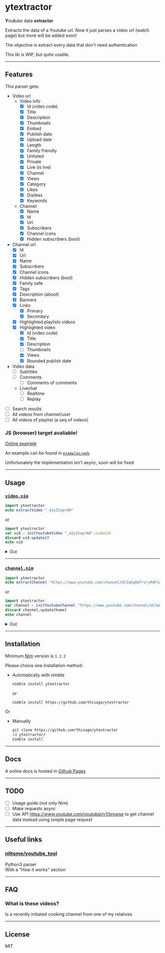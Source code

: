<!--
  Created at: 08/03/2021 17:17:54 Tuesday
  Modified at: 09/10/2021 11:39:54 PM Friday
-->

# ytextractor

**Y**ou**t**ube data **extractor**

Extracts the data of a Youtube url. Now it just parses a video url (watch page)
but more will be added soon!

The objective is extract every data that don't need authentication

This lib is WIP, but quite usable.

---

## Features

This parser gets:
- Video url
  - Video info
    - [x] Id (video code)
    - [x] Title
    - [x] Description
    - [x] Thumbnails
    - [x] Embed
    - [x] Publish date
    - [x] Upload date
    - [x] Length
    - [x] Family friendly
    - [x] Unlisted
    - [x] Private
    - [x] Live (is live)
    - [x] Channel
    - [x] Views
    - [x] Category
    - [x] Likes
    - [x] Dislikes
    - [x] Keywords
  - Channel
    - [x] Name
    - [x] Id
    - [x] Url
    - [x] Subscribers
    - [x] Channel icons
    - [x] Hidden subscribers (bool)
- Channel url
  - [x] Id
  - [x] Url
  - [x] Name
  - [x] Subscribers
  - [x] Channel icons
  - [x] Hidden subscribers (bool)
  - [x] Family safe
  - [x] Tags
  - [x] Description (about)
  - [x] Banners
  - [x] Links
    - [x] Primary
    - [x] Secondary
  - [x] Highlighted playlists videos
  - [x] Highlighted video
    - [x] Id (video code)
    - [x] Title
    - [x] Description
    - [ ] Thumbnails
    - [x] Views
    - [x] Rounded publish date

- Video data
  - [ ] Subtitles
  - [ ] Comments
    - [ ] Comments of comments
  - Livechat
    - [ ] Realtime
    - [ ] Replay
- [ ] Search results
- [ ] All videos from channel/user
- [ ] All videos of playlist (a seq of videos)

### JS (browser) target avaliable!

[Online example](https://thisago.github.io/ytextractor/examples/web/)

An example can be found in [`examples/web`](examples/web).

Unfortunately the implementation isn't async, soon will be fixed

---

## Usage

### [`video.nim`](src/ytextractor/video.nim)

```nim
import ytextractor
echo extractVideo "_o2y1SxprA0"
```
or
```nim
import ytextractor
var vid = initYoutubeVideo "_o2y1SxprA0".videoId
discard vid.update()
echo vid
```
<details>
<summary>Out</summary>

```
(status: (lastUpdate: (nanosecond: 87569130, second: 26, minute: 28, hour: 23, monthdayZero: 10, monthZero: 9, year: 2021, weekday: Friday, yearday: 252, isDst: false, timezone: ..., utcOffset: 0), error: None), description: "Oie! esse foi o nosso primeiro vídeo do canal!\nNesse vídeo ensinamos você à fazer uma Pasta de berinjela com tahine, Dá para comer tanto quanto na salada tanto no pão, é uma delícia! Aqui nos fazemos sempre! É super nutritivo e gostoso!\nSe você gostou da receita, avalie o vídeo e se  inscreva se gostou do conteúdo do canal!!! Comente! sugestões, dúvidas, críticas construtivas, São bem vindas!\nMuito obrigada por assistir e até mais :)\n\n\nINGREDIENTES:\n\n2 beringelas\n1 litro de água ou até que cubra todas as beringelas\n2 colheres de (sopa) de sal\n8 colheres de (sopa) de vinagre\n1 cebola grande cortado em cubos\n2 tomates pequenos cortado em cubos\nUm fio de azeite de oliva\n2 á 3 colheres de tahine\nSuco de 1 limão \nSal, pimenta, orégano, temperos, azeite\n\n\nMODO DE PREPARO:\n🎬 Assista no vídeo com o passo a passo!\n\n\nMEDIDAS\n1 colher de sopa = 15 ml\n1/2 colher de sopa = 7,5 ml\n1 colher de chá = 5 ml\n1/2 colher de chá = 2,5 ml\n1/4 colher de c\n\n________________________________________\nOBRIGADA", embed: (url: "https://www.youtube.com/embed/_o2y1SxprA0", width: 1280, height: 720), publishDate: (nanosecond: 0, second: 0, minute: 0, hour: 0, monthdayZero: 23, monthZero: 7, year: 2021, weekday: Friday, yearday: 203, isDst: false, timezone: ..., utcOffset: 0), uploadDate: (nanosecond: 0, second: 0, minute: 0, hour: 0, monthdayZero: 23, monthZero: 7, year: 2021, weekday: Friday, yearday: 203, isDst: false, timezone: ..., utcOffset: 0), length: (seconds: 255, nanosecond: 0), familyFriendly: true, unlisted: false, private: false, live: false, channel: (id: (id: "UC3aGq0eFrvrjM4F1dLUo87A", kind: channel), name: "Antes do Almoço", subscribers: 59, icons: @[(url: "https://yt3.ggpht.com/NtBpZbStXa_UHGyVTNJjbcY1l929iynk_SWK5n54_2euHEL72lMkUkfp_iu5orn901QvbvuVRg=s48-c-k-c0x00ffffff-no-rj", width: 48, height: 48), (url: "https://yt3.ggpht.com/NtBpZbStXa_UHGyVTNJjbcY1l929iynk_SWK5n54_2euHEL72lMkUkfp_iu5orn901QvbvuVRg=s88-c-k-c0x00ffffff-no-rj", width: 88, height: 88), (url: "https://yt3.ggpht.com/NtBpZbStXa_UHGyVTNJjbcY1l929iynk_SWK5n54_2euHEL72lMkUkfp_iu5orn901QvbvuVRg=s176-c-k-c0x00ffffff-no-rj", width: 176, height: 176)], hiddenSubscribers: false), category: PeopleAndBlogs, likes: 26, dislikes: 0, keywords: @["salada de beringela", "patê de beringela", "creme de beringela com tahine", "tahine", "receita vegetariana", "beringela assada", "beringela cozida", "o que fazer com beringela", "o que fazer com tahine", "receita vegana"], id: _o2y1SxprA0, title: "Pasta de Berinjela com tahine - NUTRITIVO E GOSTOSO!", views: 360, thumbnails: @[(url: "https://i.ytimg.com/vi/_o2y1SxprA0/hqdefault.jpg?sqp=-oaymwEbCKgBEF5IVfKriqkDDggBFQAAiEIYAXABwAEG&rs=AOn4CLDnCSI12cIFP-xXDleG6ff3xAtjpg", width: 168, height: 94), (url: "https://i.ytimg.com/vi/_o2y1SxprA0/hqdefault.jpg?sqp=-oaymwEbCMQBEG5IVfKriqkDDggBFQAAiEIYAXABwAEG&rs=AOn4CLB1RXtSof6PmldxUp_v_zRwoIuIHQ", width: 196, height: 110), (url: "https://i.ytimg.com/vi/_o2y1SxprA0/hqdefault.jpg?sqp=-oaymwEcCPYBEIoBSFXyq4qpAw4IARUAAIhCGAFwAcABBg==&rs=AOn4CLCR1W06HQAU-0EU2ZyfuCoXyMrqBA", width: 246, height: 138), (url: "https://i.ytimg.com/vi/_o2y1SxprA0/hqdefault.jpg?sqp=-oaymwEcCNACELwBSFXyq4qpAw4IARUAAIhCGAFwAcABBg==&rs=AOn4CLB1wuOintx-pcJ3ErKiAuaEF6M-Ww", width: 336, height: 188), (url: "https://i.ytimg.com/vi_webp/_o2y1SxprA0/maxresdefault.webp", width: 1920, height: 1080)])
```
</details>

---

### [`channel.nim`](src/ytextractor/channel.nim)

```nim
import ytextractor
echo extractChannel "https://www.youtube.com/channel/UC3aGq0eFrvrjM4F1dLUo87A"
```
or
```nim
import ytextractor
var channel = initYoutubeChannel "https://www.youtube.com/channel/UC3aGq0eFrvrjM4F1dLUo87A".channelId
discard channel.update(home)
echo channel
```
<details>
<summary>Out</summary>

```
(status: (lastUpdate: (nanosecond: 384031067, second: 19, minute: 29, hour: 23, monthdayZero: 10, monthZero: 9, year: 2021, weekday: Friday, yearday: 252, isDst: false, timezone: ..., utcOffset: 0), error: None), description: "Esse é o canal Antes do Almoço!\nAqui você encontra receitas vegetarianas, únicas, fáceis, rápidas e muito gostosas!\nSe você é novo aqui, seja muito bem vindo, e se gostar das receitas, avalie os vídeos e se gostar do conteúdo do canal se inscreva-se e ative o sininho pois aqui vai ter vídeo novo toda semana! Então se você gosta de comer comidas vegetarianas, ou se você é um vegetariano ou pretende ser, você está no lugar certo, aqui vamos te ensinar receitas, dicas...\nSe puder compartilhe com seus amigos, família e comente! Sugestões, dúvidas e críticas construtivas São bem vindas!\nMuito obrigada.", banners: (desktop: @[(url: "https://yt3.ggpht.com/gGYY9J-IElCnN5-WzZWQmQnHOY9x1sx4go_MVCE8YuiCNyfOdtoV2ecUGrBB6mJ6joHt66EZEQ=w1060-fcrop64=1,00005a57ffffa5a8-k-c0xffffffff-no-nd-rj", width: 1060, height: 175), (url: "https://yt3.ggpht.com/gGYY9J-IElCnN5-WzZWQmQnHOY9x1sx4go_MVCE8YuiCNyfOdtoV2ecUGrBB6mJ6joHt66EZEQ=w1138-fcrop64=1,00005a57ffffa5a8-k-c0xffffffff-no-nd-rj", width: 1138, height: 188), (url: "https://yt3.ggpht.com/gGYY9J-IElCnN5-WzZWQmQnHOY9x1sx4go_MVCE8YuiCNyfOdtoV2ecUGrBB6mJ6joHt66EZEQ=w1707-fcrop64=1,00005a57ffffa5a8-k-c0xffffffff-no-nd-rj", width: 1707, height: 283), (url: "https://yt3.ggpht.com/gGYY9J-IElCnN5-WzZWQmQnHOY9x1sx4go_MVCE8YuiCNyfOdtoV2ecUGrBB6mJ6joHt66EZEQ=w2120-fcrop64=1,00005a57ffffa5a8-k-c0xffffffff-no-nd-rj", width: 2120, height: 351), (url: "https://yt3.ggpht.com/gGYY9J-IElCnN5-WzZWQmQnHOY9x1sx4go_MVCE8YuiCNyfOdtoV2ecUGrBB6mJ6joHt66EZEQ=w2276-fcrop64=1,00005a57ffffa5a8-k-c0xffffffff-no-nd-rj", width: 2276, height: 377), (url: "https://yt3.ggpht.com/gGYY9J-IElCnN5-WzZWQmQnHOY9x1sx4go_MVCE8YuiCNyfOdtoV2ecUGrBB6mJ6joHt66EZEQ=w2560-fcrop64=1,00005a57ffffa5a8-k-c0xffffffff-no-nd-rj", width: 2560, height: 424)], mobile: @[(url: "https://yt3.ggpht.com/gGYY9J-IElCnN5-WzZWQmQnHOY9x1sx4go_MVCE8YuiCNyfOdtoV2ecUGrBB6mJ6joHt66EZEQ=w320-fcrop64=1,32b75a57cd48a5a8-k-c0xffffffff-no-nd-rj", width: 320, height: 88), (url: "https://yt3.ggpht.com/gGYY9J-IElCnN5-WzZWQmQnHOY9x1sx4go_MVCE8YuiCNyfOdtoV2ecUGrBB6mJ6joHt66EZEQ=w640-fcrop64=1,32b75a57cd48a5a8-k-c0xffffffff-no-nd-rj", width: 640, height: 175), (url: "https://yt3.ggpht.com/gGYY9J-IElCnN5-WzZWQmQnHOY9x1sx4go_MVCE8YuiCNyfOdtoV2ecUGrBB6mJ6joHt66EZEQ=w960-fcrop64=1,32b75a57cd48a5a8-k-c0xffffffff-no-nd-rj", width: 960, height: 263), (url: "https://yt3.ggpht.com/gGYY9J-IElCnN5-WzZWQmQnHOY9x1sx4go_MVCE8YuiCNyfOdtoV2ecUGrBB6mJ6joHt66EZEQ=w1280-fcrop64=1,32b75a57cd48a5a8-k-c0xffffffff-no-nd-rj", width: 1280, height: 351), (url: "https://yt3.ggpht.com/gGYY9J-IElCnN5-WzZWQmQnHOY9x1sx4go_MVCE8YuiCNyfOdtoV2ecUGrBB6mJ6joHt66EZEQ=w1440-fcrop64=1,32b75a57cd48a5a8-k-c0xffffffff-no-nd-rj", width: 1440, height: 395)], tv: @[(url: "https://yt3.ggpht.com/gGYY9J-IElCnN5-WzZWQmQnHOY9x1sx4go_MVCE8YuiCNyfOdtoV2ecUGrBB6mJ6joHt66EZEQ=w320-fcrop64=1,00000000ffffffff-k-c0xffffffff-no-nd-rj", width: 320, height: 180), (url: "https://yt3.ggpht.com/gGYY9J-IElCnN5-WzZWQmQnHOY9x1sx4go_MVCE8YuiCNyfOdtoV2ecUGrBB6mJ6joHt66EZEQ=w854-fcrop64=1,00000000ffffffff-k-c0xffffffff-no-nd-rj", width: 854, height: 480), (url: "https://yt3.ggpht.com/gGYY9J-IElCnN5-WzZWQmQnHOY9x1sx4go_MVCE8YuiCNyfOdtoV2ecUGrBB6mJ6joHt66EZEQ=w1280-fcrop64=1,00000000ffffffff-k-c0xffffffff-no-nd-rj", width: 1280, height: 720), (url: "https://yt3.ggpht.com/gGYY9J-IElCnN5-WzZWQmQnHOY9x1sx4go_MVCE8YuiCNyfOdtoV2ecUGrBB6mJ6joHt66EZEQ=w1920-fcrop64=1,00000000ffffffff-k-c0xffffffff-no-nd-rj", width: 1920, height: 1080), (url: "https://yt3.ggpht.com/gGYY9J-IElCnN5-WzZWQmQnHOY9x1sx4go_MVCE8YuiCNyfOdtoV2ecUGrBB6mJ6joHt66EZEQ=w2120-fcrop64=1,00000000ffffffff-k-c0xffffffff-no-nd-rj", width: 2120, height: 1192)]), familySafe: true, tags: @[], videos: (all: @[], playlists: @[], homePlaylists: @[(videos: @[(roundedPublishedDate: "4 days ago", id: yWb4nF84PoA, title: "PÃO INTEGRAL DE HAMBÚRGUER - O MAIS FOFINHO E GOSTOSO!", views: 193, thumbnails: @[(url: "https://i.ytimg.com/vi/yWb4nF84PoA/hqdefault.jpg?sqp=-oaymwEbCKgBEF5IVfKriqkDDggBFQAAiEIYAXABwAEG&rs=AOn4CLAVWIapZe3B7enQFu1ChivHTUhsLg", width: 168, height: 94), (url: "https://i.ytimg.com/vi/yWb4nF84PoA/hqdefault.jpg?sqp=-oaymwEbCMQBEG5IVfKriqkDDggBFQAAiEIYAXABwAEG&rs=AOn4CLBGJ7FDAimK5oLtUM88cyq4WHYE_A", width: 196, height: 110), (url: "https://i.ytimg.com/vi/yWb4nF84PoA/hqdefault.jpg?sqp=-oaymwEcCPYBEIoBSFXyq4qpAw4IARUAAIhCGAFwAcABBg==&rs=AOn4CLCiK6VtyKsyWAY9wz25LHLt8EYr0g", width: 246, height: 138), (url: "https://i.ytimg.com/vi/yWb4nF84PoA/hqdefault.jpg?sqp=-oaymwEcCNACELwBSFXyq4qpAw4IARUAAIhCGAFwAcABBg==&rs=AOn4CLAtDbA-8s28DhtHJSHnd8wGETfviQ", width: 336, height: 188)]), (roundedPublishedDate: "2 weeks ago", id: 4zRK0t4caOg, title: "A MELHOR TORTA DE MAÇÃ DE TODAS! Você vai se surpreender.", views: 210, thumbnails: @[(url: "https://i.ytimg.com/vi/4zRK0t4caOg/hqdefault.jpg?sqp=-oaymwEbCKgBEF5IVfKriqkDDggBFQAAiEIYAXABwAEG&rs=AOn4CLB2ZYbf8McnYpUA2PgS7Yxpi-SCxw", width: 168, height: 94), (url: "https://i.ytimg.com/vi/4zRK0t4caOg/hqdefault.jpg?sqp=-oaymwEbCMQBEG5IVfKriqkDDggBFQAAiEIYAXABwAEG&rs=AOn4CLAngHHrDLGcaWit8y42sOvEJO0vew", width: 196, height: 110), (url: "https://i.ytimg.com/vi/4zRK0t4caOg/hqdefault.jpg?sqp=-oaymwEcCPYBEIoBSFXyq4qpAw4IARUAAIhCGAFwAcABBg==&rs=AOn4CLChcfGsdnraCkvDqSnBauHOm3RpRA", width: 246, height: 138), (url: "https://i.ytimg.com/vi/4zRK0t4caOg/hqdefault.jpg?sqp=-oaymwEcCNACELwBSFXyq4qpAw4IARUAAIhCGAFwAcABBg==&rs=AOn4CLBwZ038zbREoSfT6cHtHEwK_YgeNA", width: 336, height: 188)]), (roundedPublishedDate: "4 weeks ago", id: rxnfm6COBVk, title: "Torta de PALMITO tipo EMPADÃO - Super cremosa", views: 328, thumbnails: @[(url: "https://i.ytimg.com/vi/rxnfm6COBVk/hqdefault.jpg?sqp=-oaymwEbCKgBEF5IVfKriqkDDggBFQAAiEIYAXABwAEG&rs=AOn4CLCg9POZ1V8i7WRt3zUmBoiBY0MTnA", width: 168, height: 94), (url: "https://i.ytimg.com/vi/rxnfm6COBVk/hqdefault.jpg?sqp=-oaymwEbCMQBEG5IVfKriqkDDggBFQAAiEIYAXABwAEG&rs=AOn4CLCBCOh6mWQa5V6ZeBHmBQNinro8Ww", width: 196, height: 110), (url: "https://i.ytimg.com/vi/rxnfm6COBVk/hqdefault.jpg?sqp=-oaymwEcCPYBEIoBSFXyq4qpAw4IARUAAIhCGAFwAcABBg==&rs=AOn4CLCNcF3dW6qGpDOzyVus2r200ZBzKQ", width: 246, height: 138), (url: "https://i.ytimg.com/vi/rxnfm6COBVk/hqdefault.jpg?sqp=-oaymwEcCNACELwBSFXyq4qpAw4IARUAAIhCGAFwAcABBg==&rs=AOn4CLDeLuwrgyQPYpK0mU3_OCq4kntjBw", width: 336, height: 188)]), (roundedPublishedDate: "1 month ago", id: Dx4eelwPGaQ, title: "Hambúrguer de PVT - O melhor que você vai ver! RENDE MUITO", views: 353, thumbnails: @[(url: "https://i.ytimg.com/vi/Dx4eelwPGaQ/hqdefault.jpg?sqp=-oaymwEbCKgBEF5IVfKriqkDDggBFQAAiEIYAXABwAEG&rs=AOn4CLCQ_5NIwcs9P_uJfpsUU3DVXFD_Og", width: 168, height: 94), (url: "https://i.ytimg.com/vi/Dx4eelwPGaQ/hqdefault.jpg?sqp=-oaymwEbCMQBEG5IVfKriqkDDggBFQAAiEIYAXABwAEG&rs=AOn4CLDF70JeTQTNHoF2eOdbc05uv8GIEQ", width: 196, height: 110), (url: "https://i.ytimg.com/vi/Dx4eelwPGaQ/hqdefault.jpg?sqp=-oaymwEcCPYBEIoBSFXyq4qpAw4IARUAAIhCGAFwAcABBg==&rs=AOn4CLAPW_vQcUW4WrnvVsMBM4BeRE3fdw", width: 246, height: 138), (url: "https://i.ytimg.com/vi/Dx4eelwPGaQ/hqdefault.jpg?sqp=-oaymwEcCNACELwBSFXyq4qpAw4IARUAAIhCGAFwAcABBg==&rs=AOn4CLDgd1yggjYaDIb9nHNr5_z_8iVY9Q", width: 336, height: 188)]), (roundedPublishedDate: "1 month ago", id: jjEQ-yKVPMg, title: "Bolachinhas de GERGELIM com CEBOLA super CROCANTE - sem ovo/sem leite", views: 405, thumbnails: @[(url: "https://i.ytimg.com/vi/jjEQ-yKVPMg/hqdefault.jpg?sqp=-oaymwEbCKgBEF5IVfKriqkDDggBFQAAiEIYAXABwAEG&rs=AOn4CLB1PpD2XRnd2O1XXE9NipxyTD9VHg", width: 168, height: 94), (url: "https://i.ytimg.com/vi/jjEQ-yKVPMg/hqdefault.jpg?sqp=-oaymwEbCMQBEG5IVfKriqkDDggBFQAAiEIYAXABwAEG&rs=AOn4CLDP14lLrxmVQURd9NWNP13CvhUrAA", width: 196, height: 110), (url: "https://i.ytimg.com/vi/jjEQ-yKVPMg/hqdefault.jpg?sqp=-oaymwEcCPYBEIoBSFXyq4qpAw4IARUAAIhCGAFwAcABBg==&rs=AOn4CLBmG0m90VKChxxoGTgbSy2L3jS07g", width: 246, height: 138), (url: "https://i.ytimg.com/vi/jjEQ-yKVPMg/hqdefault.jpg?sqp=-oaymwEcCNACELwBSFXyq4qpAw4IARUAAIhCGAFwAcABBg==&rs=AOn4CLCikGJ9YPp81EbOSjqYuei-jqvJZA", width: 336, height: 188)]), (roundedPublishedDate: "1 month ago", id: _o2y1SxprA0, title: "Pasta de Berinjela com tahine - NUTRITIVO E GOSTOSO!", views: 362, thumbnails: @[(url: "https://i.ytimg.com/vi/_o2y1SxprA0/hqdefault.jpg?sqp=-oaymwEbCKgBEF5IVfKriqkDDggBFQAAiEIYAXABwAEG&rs=AOn4CLDnCSI12cIFP-xXDleG6ff3xAtjpg", width: 168, height: 94), (url: "https://i.ytimg.com/vi/_o2y1SxprA0/hqdefault.jpg?sqp=-oaymwEbCMQBEG5IVfKriqkDDggBFQAAiEIYAXABwAEG&rs=AOn4CLB1RXtSof6PmldxUp_v_zRwoIuIHQ", width: 196, height: 110), (url: "https://i.ytimg.com/vi/_o2y1SxprA0/hqdefault.jpg?sqp=-oaymwEcCPYBEIoBSFXyq4qpAw4IARUAAIhCGAFwAcABBg==&rs=AOn4CLCR1W06HQAU-0EU2ZyfuCoXyMrqBA", width: 246, height: 138), (url: "https://i.ytimg.com/vi/_o2y1SxprA0/hqdefault.jpg?sqp=-oaymwEcCNACELwBSFXyq4qpAw4IARUAAIhCGAFwAcABBg==&rs=AOn4CLB1wuOintx-pcJ3ErKiAuaEF6M-Ww", width: 336, height: 188)])], name: "Uploads")], highlighted: (description: "", roundedPublishedDate: "", id: , title: "", views: 0, thumbnails: @[])), links: (primary: @[], secondary: @[]), id: (id: "UC3aGq0eFrvrjM4F1dLUo87A", kind: channel), name: "Antes do Almoço", subscribers: 59, icons: @[(url: "https://yt3.ggpht.com/NtBpZbStXa_UHGyVTNJjbcY1l929iynk_SWK5n54_2euHEL72lMkUkfp_iu5orn901QvbvuVRg=s48-c-k-c0x00ffffff-no-rj", width: 48, height: 48), (url: "https://yt3.ggpht.com/NtBpZbStXa_UHGyVTNJjbcY1l929iynk_SWK5n54_2euHEL72lMkUkfp_iu5orn901QvbvuVRg=s88-c-k-c0x00ffffff-no-rj", width: 88, height: 88), (url: "https://yt3.ggpht.com/NtBpZbStXa_UHGyVTNJjbcY1l929iynk_SWK5n54_2euHEL72lMkUkfp_iu5orn901QvbvuVRg=s176-c-k-c0x00ffffff-no-rj", width: 176, height: 176), (url: "https://yt3.ggpht.com/NtBpZbStXa_UHGyVTNJjbcY1l929iynk_SWK5n54_2euHEL72lMkUkfp_iu5orn901QvbvuVRg=s900-c-k-c0x00ffffff-no-rj", width: 900, height: 900)], hiddenSubscribers: false)
```
</details>

---

## Installation

Minimum [Nim](https://nim-lang.org) version is `1.2.2`

Please choice one installation method:

- Automatically with nimble
  ```bash
  nimble install ytextractor
  ```
  or
  ```bash
  nimble install https://github.com/thisago/ytextractor
  ```
Or
- Manually
  ```bash
  git clone https://github.com/thisago/ytextractor
  cd ytextractor/
  nimble install
  ```

---

## Docs

A online docs is hosted in [Github Pages](https://thisago.github.io/ytextractor/docs/ytextractor.html)

---

## TODO

- [ ] Usage guide (not only Nim)
- [ ] Make requests async
- [ ] Use API https://www.youtube.com/youtubei/v1/browse to get channel data
      instead using simple page request

---

## Useful links

### [nlitsme/youtube_tool](https://github.com/nlitsme/youtube_tool)

Python3 parser\
With a "How it works" section

---

## FAQ

### What is these videos?

Is a recently initiated cooking channel from one of my relatives

---

## License

MIT
